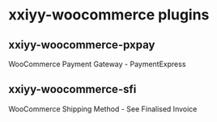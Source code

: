 # xxiyy-woocommerce plugins
## xxiyy-woocommerce-pxpay
WooCommerce Payment Gateway - PaymentExpress
## xxiyy-woocommerce-sfi
WooCommerce Shipping Method - See Finalised Invoice
